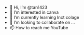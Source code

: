 - 👋 Hi, I’m @tan1423
- 👀 I’m interested in canva
- 🌱 I’m currently learning lnct colage 
- 💞️ I’m looking to collaborate on ...
- 📫 How to reach me YouTube

<!---
tan1423/tan1423 is a ✨ special ✨ repository because its `README.md` (this file) appears on your GitHub profile.
You can click the Preview link to take a look at your changes.
--->
